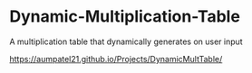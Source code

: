 # Dynamic-Multiplication-Table
A multiplication table that dynamically generates on user input 

https://aumpatel21.github.io/Projects/DynamicMultTable/
